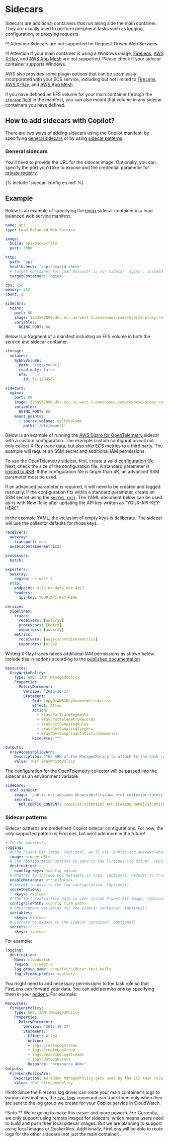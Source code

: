 # Sidecars
Sidecars are additional containers that run along side the main container. They are usually used to perform peripheral tasks such as logging, configuration, or proxying requests.

!!! Attention
    Sidecars are not supported for Request-Driven Web Services.  

!!! Attention
    If your main container is using a Windows image, [FireLens](https://docs.aws.amazon.com/AmazonECS/latest/developerguide/using_firelens.html), [AWS X-Ray](https://aws.amazon.com/xray/), and [AWS App Mesh](https://aws.amazon.com/app-mesh/) are not supported. Please check if your sidecar container supports Windows.


AWS also provides some plugin options that can be seamlessly incorporated with your ECS service, including but not limited to [FireLens](https://docs.aws.amazon.com/AmazonECS/latest/developerguide/using_firelens.html), [AWS X-Ray](https://aws.amazon.com/xray/), and [AWS App Mesh](https://aws.amazon.com/app-mesh/).

If you have defined an EFS volume for your main container through the [`storage` field](../developing/storage.en.md) in the manifest, you can also mount that volume in any sidecar containers you have defined.

## How to add sidecars with Copilot?
There are two ways of adding sidecars using the Copilot manifest: by specifying [general sidecars](#general-sidecars) or by using [sidecar patterns](#sidecar-patterns).

### General sidecars
You'll need to provide the URL for the sidecar image. Optionally, you can specify the port you'd like to expose and the credential parameter for [private registry](https://docs.aws.amazon.com/AmazonECS/latest/developerguide/private-auth.html).

{% include 'sidecar-config.en.md' %}

<div class="separator"></div>

## Example

Below is an example of specifying the [nginx](https://www.nginx.com/) sidecar container in a load balanced web service manifest.

``` yaml
name: api
type: Load Balanced Web Service

image:
  build: api/Dockerfile
  port: 3000

http:
  path: 'api'
  healthcheck: '/api/health-check'
  # Target container for Load Balancer is our sidecar 'nginx', instead of the service container.
  targetContainer: 'nginx'

cpu: 256
memory: 512
count: 1

sidecars:
  nginx:
    port: 80
    image: 1234567890.dkr.ecr.us-west-2.amazonaws.com/reverse-proxy:revision_1
    variables:
      NGINX_PORT: 80
```

Below is a fragment of a manifest including an EFS volume in both the service and sidecar container.

```yaml
storage:
  volumes:
    myEFSVolume:
      path: '/etc/mount1'
      read_only: false
      efs:
        id: fs-1234567

sidecars:
  nginx:
    port: 80
    image: 1234567890.dkr.ecr.us-west-2.amazonaws.com/reverse-proxy:revision_1
    variables:
      NGINX_PORT: 80
    mount_points:
      - source_volume: myEFSVolume
        path: '/etc/mount1'
```

Below is an example of running the [AWS Distro for OpenTelemetry](https://aws-otel.github.io/) sidecar with a custom configuration. The example
custom configuration will not only collect X-Ray trace data, but also ship ECS metrics to a third party. The example will require an SSM secret and additional IAM permissions.

To use the OpenTelemetry sidecar, first, create a valid [configuration file](https://opentelemetry.io/docs/collector/configuration/). Next, check the size of the configuration file.  A standard parameter is [limited to 4KB](https://docs.aws.amazon.com/systems-manager/latest/APIReference/API_PutParameter.html#systemsmanager-PutParameter-request-Value).
If the configuration file is larger than 4K, an advanced SSM parameter must be used.

If an advanced parameter is required, it will need to be created and tagged manually.  If the configuration fits within a standard parameter, create an SSM secret using the [`secret init`](../commands/secret-init.en.md). The YAML document below can be used as-is with New Relic after updating the API key written as "YOUR-API-KEY-HERE".

In the example YAML, the inclusion of empty keys is deliberate. The sidecar will use the collector defaults for those keys.


```yaml
receivers:
  awsxray:
    transport: udp
  awsecscontainermetrics:

processors:
  batch:

exporters:
  awsxray:
    region: us-west-2
  otlp:
    endpoint: otlp.nr-data.net:4317
    headers: 
      api-key: YOUR-API-KEY-HERE

service:
  pipelines:
    traces:
      receivers: [awsxray]
      processors: [batch]
      exporters: [awsxray]
    metrics:
      receivers: [awsecscontainermetrics]
      exporters: [otlp]
```

Writing X-Ray traces needs additional IAM permissions as shown below. Include this in addons according to the [published documentation](../developing/additional-aws-resources.en.md)

``` yaml
Resources:
  XrayWritePolicy:
    Type: AWS::IAM::ManagedPolicy
    Properties:
      PolicyDocument:
        Version: '2012-10-17'
        Statement:
          - Sid: CopyOfAWSXRayDaemonWriteAccess
            Effect: Allow
            Action:
              - xray:PutTraceSegments
              - xray:PutTelemetryRecords
              - xray:GetSamplingRules
              - xray:GetSamplingTargets
              - xray:GetSamplingStatisticSummaries
            Resource: "*"

Outputs:
  XrayAccessPolicyArn:
    Description: "The ARN of the ManagedPolicy to attach to the task role."
    Value: !Ref XrayWritePolicy
```

The configuration for the OpenTelemetry collector will be passed into the sidecar as an environment variable.

```yaml
sidecars:
  otel_sidecar:
    image: 'public.ecr.aws/aws-observability/aws-otel-collector:latest'
    secrets:
      AOT_CONFIG_CONTENT: /copilot/${COPILOT_APPLICATION_NAME}/${COPILOT_ENVIRONMENT_NAME}/secrets/otel_config
```

### Sidecar patterns
Sidecar patterns are predefined Copilot sidecar configurations. For now, the only supported pattern is FireLens, but we'll add more in the future!

``` yaml
# In the manifest.
logging:
  # The Fluent Bit image. (Optional, we'll use "public.ecr.aws/aws-observability/aws-for-fluent-bit:stable" by default)
  image: <image URL>
  # The configuration options to send to the FireLens log driver. (Optional)
  destination:
    <config key>: <config value>
  # Whether to include ECS metadata in logs. (Optional, default to true)
  enableMetadata: <true|false>
  # Secret to pass to the log configuration. (Optional)
  secretOptions:
    <key>: <value>
  # The full config file path in your custom Fluent Bit image. (Optional)
  configFilePath: <config file path>
  # Environment variables for the sidecar container. (Optional)
  variables:
    <key>: <value>
  # Secrets to expose to the sidecar container. (Optional)
  secrets:
    <key>: <value>
```
For example:

``` yaml
logging:
  destination:
    Name: cloudwatch
    region: us-west-2
    log_group_name: /copilot/sidecar-test-hello
    log_stream_prefix: copilot/
```

You might need to add necessary permissions to the task role so that FireLens can forward your data. You can add permissions by specifying them in your [addons](../developing/additional-aws-resources.en.md). For example:

``` yaml
Resources:
  FireLensPolicy:
    Type: AWS::IAM::ManagedPolicy
    Properties:
      PolicyDocument:
        Version: '2012-10-17'
        Statement:
        - Effect: Allow
          Action:
          - logs:CreateLogStream
          - logs:CreateLogGroup
          - logs:DescribeLogStreams
          - logs:PutLogEvents
          Resource: "<resource ARN>"
Outputs:
  FireLensPolicyArn:
    Description: An addon ManagedPolicy gets used by the ECS task role
    Value: !Ref FireLensPolicy
```

!!!info
    Since the FireLens log driver can route your main container's logs to various destinations, the [`svc logs`](../commands/svc-logs.en.md) command can track them only when they are sent to the log group we create for your Copilot service in CloudWatch.

!!!info
    ** We're going to make this easier and more powerful!** Currently, we only support using remote images for sidecars, which means users need to build and push their local sidecar images. But we are planning to support using local images or Dockerfiles. Additionally, FireLens will be able to route logs for the other sidecars (not just the main container).
